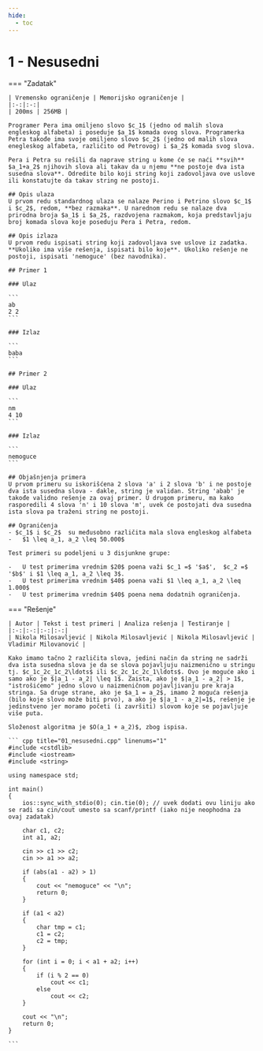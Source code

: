```yaml
---
hide:
  - toc
---
```


# 1 - Nesusedni

=== "Zadatak"
	
	| Vremensko ograničenje | Memorijsko ograničenje |
	|:-:|:-:|
	| 200ms | 256MB |
	
	Programer Pera ima omiljeno slovo $c_1$ (jedno od malih slova engleskog alfabeta) i poseduje $a_1$ komada ovog slova. Programerka Petra takođe ima svoje omiljeno slovo $c_2$ (jedno od malih slova enegleskog alfabeta, različito od Petrovog) i $a_2$ komada svog slova. 
	
	Pera i Petra su rešili da naprave string u kome će se naći **svih** $a_1+a_2$ njihovih slova ali takav da u njemu **ne postoje dva ista susedna slova**. Odredite bilo koji string koji zadovoljava ove uslove ili konstatujte da takav string ne postoji.
	
	## Opis ulaza
	U prvom redu standardnog ulaza se nalaze Perino i Petrino slovo $c_1$ i $c_2$, redom, **bez razmaka**. U narednom redu se nalaze dva prirodna broja $a_1$ i $a_2$, razdvojena razmakom, koja predstavljaju broj komada slova koje poseduju Pera i Petra, redom.
	
	## Opis izlaza
	U prvom redu ispisati string koji zadovoljava sve uslove iz zadatka. **Ukoliko ima više rešenja, ispisati bilo koje**. Ukoliko rešenje ne postoji, ispisati 'nemoguce' (bez navodnika).
	
	## Primer 1
	
	### Ulaz
	
	```
	ab
	2 2
	```
	
	### Izlaz
	
	```
	baba
	```
	
	## Primer 2
	
	### Ulaz
	
	```
	nm
	4 10
	```
	
	### Izlaz
	
	```
	nemoguce
	```
	
	## Objašnjenja primera
	U prvom primeru su iskorišćena 2 slova 'a' i 2 slova 'b' i ne postoje dva ista susedna slova - dakle, string je validan. String 'abab' je takođe validno rešenje za ovaj primer. U drugom primeru, ma kako rasporedili 4 slova 'n' i 10 slova 'm', uvek će postojati dva susedna ista slova pa traženi string ne postoji.
	
	## Ograničenja
	- $c_1$ i $c_2$  su međusobno različita mala slova engleskog alfabeta
	-   $1 \leq a_1, a_2 \leq 50.000$
	
	Test primeri su podeljeni u 3 disjunkne grupe:
	
	-   U test primerima vrednim $20$ poena važi $c_1 =$ '$a$',  $c_2 =$ '$b$' i $1 \leq a_1, a_2 \leq 3$.
	-   U test primerima vrednim $40$ poena važi $1 \leq a_1, a_2 \leq 1.000$
	-   U test primerima vrednim $40$ poena nema dodatnih ograničenja.
	
	
	
	
	
=== "Rešenje"
	
	| Autor | Tekst i test primeri | Analiza rеšenja | Testiranje |
	|:-:|:-:|:-:|:-:|
	| Nikola Milosavljević | Nikola Milosavljević | Nikola Milosavljević | Vladimir Milovanović |
	
	Kako imamo tačno 2 različita slova, jedini način da string ne sadrži dva ista susedna slova je da se slova pojavljuju naizmenično u stringu tj. $c_1c_2c_1c_2\ldots$ ili $c_2c_1c_2c_1\ldots$. Ovo je moguće ako i samo ako je $|a_1 - a_2| \leq 1$. Zaista, ako je $|a_1 - a_2| > 1$, "istrošićemo" jedno slovo u naizmeničnom pojavljivanju pre kraja stringa. Sa druge strane, ako je $a_1 = a_2$, imamo 2 moguća rešenja (bilo koje slovo može biti prvo), a ako je $|a_1 - a_2|=1$, rešenje je jedinstveno jer moramo početi (i završiti) slovom koje se pojavljuje više puta.
	
	Složenost algoritma je $O(a_1 + a_2)$, zbog ispisa.
	
	``` cpp title="01_nesusedni.cpp" linenums="1"
	#include <cstdlib>
	#include <iostream>
	#include <string>
	
	using namespace std;
	
	int main()
	{
		ios::sync_with_stdio(0); cin.tie(0); // uvek dodati ovu liniju ako se radi sa cin/cout umesto sa scanf/printf (iako nije neophodna za ovaj zadatak)
	
		char c1, c2;
		int a1, a2;
	
		cin >> c1 >> c2;
		cin >> a1 >> a2;
	
		if (abs(a1 - a2) > 1)
		{
			cout << "nemoguce" << "\n";
			return 0;
		}
	
		if (a1 < a2)
		{
			char tmp = c1;
			c1 = c2;
			c2 = tmp;
		}
	
		for (int i = 0; i < a1 + a2; i++)
		{
			if (i % 2 == 0)
				cout << c1;
			else
				cout << c2;
		}
	
		cout << "\n";
		return 0;
	}

	```
